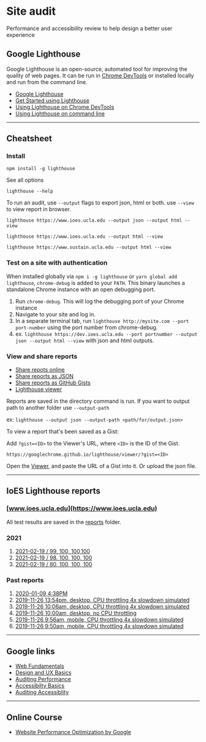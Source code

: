 # Site audit

Performance and accessibility review to help design a better user experience

## Google Lighthouse

Google Lighthouse is an open-source, automated tool for improving the quality of web pages. It can be run in [Chrome DevTools](https://developers.google.com/web/tools/chrome-devtools) or installed locally and run from the command line.

- [Google Lighthouse](https://developers.google.com/web/tools/lighthouse)
- [Get Started using Lighthouse](https://developers.google.com/web/tools/lighthouse/#get-started)
- [Using Lighthouse on Chrome DevTools](https://developers.google.com/web/tools/lighthouse#devtools)
- [Using Lighthouse on command line](https://developers.google.com/web/tools/lighthouse/#cli)

---

## Cheatsheet

### Install

`npm install -g lighthouse`

See all options

`lighthouse --help`

To run an audit, use `--output` flags to export json, html or both. use `--view` to view report in browser.

`lighthouse https://www.ioes.ucla.edu --output json --output html --view`

`lighthouse https://www.ioes.ucla.edu --output html --view`

`lighthouse https://www.sustain.ucla.edu --output html --view`

### Test on a site with authentication

When installed globally via `npm i -g lighthouse` or `yarn global add lighthouse`,
`chrome-debug` is added to your `PATH`. This binary launches a standalone Chrome
instance with an open debugging port.

1. Run `chrome-debug`. This will log the debugging port of your Chrome instance
1. Navigate to your site and log in.
1. In a separate terminal tab, run `lighthouse http://mysite.com --port port-number` using the port number from chrome-debug.
1. ex. `lighthouse https://dev.ioes.ucla.edu --port portnumber --output json --output html --view` with json and html outputs.

### View and share reports

- [Share repots online](https://developers.google.com/web/tools/lighthouse#report-viewer)
- [Share reports as JSON](https://developers.google.com/web/tools/lighthouse/#json)
- [Share reports as GitHub Gists](https://developers.google.com/web/tools/lighthouse/#gists)
- [Lighthouse viewer](https://googlechrome.github.io/lighthouse/viewer/)

Reports are saved in the directory command is run. If you want to output path to another folder use `--output-path`

ex: `lighthouse --output json --output-path <path/for/output.json>`

To view a report that's been saved as a Gist:

Add `?gist=<ID>` to the Viewer's URL, where `<ID>` is the ID of the Gist.

`https://googlechrome.github.io/lighthouse/viewer/?gist=<ID>`

Open the [Viewer](https://googlechrome.github.io/lighthouse/viewer/), and paste the URL of a Gist into it. Or upload the json file.

---

## IoES Lighthouse reports
### [www.ioes.ucla.edu](https://www.ioes.ucla.edu)

All test results are saved in the [reports](https://uclaioes.github.io/site-audit/reports/) folder. 

### 2021

1. [2021-02-19 / 99, 100, 100,100](https://uclaioes.github.io/site-audit/reports/www.ioes.ucla.edu_2021-02-19_14-56-51.report.html)
1. [2021-02-19 / 98, 100, 100, 100](https://uclaioes.github.io/site-audit/reports/www.ioes.ucla.edu_2021-02-19_14-28-48.report.html)
1. [2021-02-19 / 80, 100, 100, 100](https://uclaioes.github.io/site-audit/reports/www.ioes.ucla.edu_2021-02-19_09-07-57.report.html)


### Past reports

1. [2020-01-09 4:38PM](https://uclaioes.github.io/site-audit/reports/www.ioes.ucla.edu_2020-01-09_16-35-29.report.html)
1. [2019-11-26 13:54pm, desktop, CPU throttling 4x slowdown simulated](https://uclaioes.github.io/site-audit/reports/www.ioes.ucla.edu_2019-11-26_13-54-52.report.html)
1. [2019-11-26 10:06am, desktop, CPU throttling 4x slowdown simulated ](https://uclaioes.github.io/site-audit/reports/www.ioes.ucla.edu-2019-11-26-T10-06-44.html)
1. [2019-11-26 10:00am, desktop, no CPU throttling](https://uclaioes.github.io/site-audit/reports/www.ioes.ucla.edu-2019-11-26-T10-00-29.html)
1. [2019-11-26 9:56am, mobile, CPU throttling 4x slowdown simulated](https://uclaioes.github.io/site-audit/reports/www.ioes.ucla.edu-2019-11-26-T09-56-21.html)
1. [2019-11-26 9:50am, mobile, CPU throttling 4x slowdown simulated](https://uclaioes.github.io/site-audit/reports/www.ioes.ucla.edu_2019-11-26_09-50-39.report.html)


---


## Google links

- [Web Fundamentals](https://developers.google.com/web/fundamentals)
- [Design and UX Basics](https://developers.google.com/web/fundamentals/design-and-ux/ux-basics)
- [Auditing Performance](https://developers.google.com/web/fundamentals/performance/audit)
- [Accessibilty Basics](https://developers.google.com/web/fundamentals/accessibility)
- [Auditing Accessiblity](https://developers.google.com/web/fundamentals/accessibility/how-to-review)

---

## Online Course

- [Website Performance Optimization by Google](https://www.udacity.com/course/website-performance-optimization--ud884)


